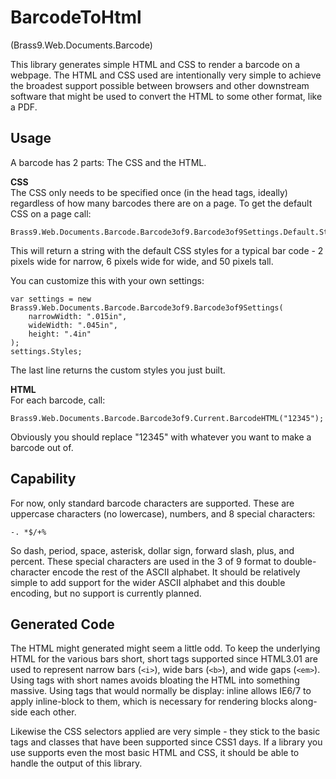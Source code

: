 # BarcodeToHtml #
(Brass9.Web.Documents.Barcode)

This library generates simple HTML and CSS to render a barcode on a webpage. The HTML and CSS used are intentionally very simple to achieve the broadest support possible between browsers and other downstream software that might be used to convert the HTML to some other format, like a PDF.

## Usage ##
A barcode has 2 parts: The CSS and the HTML.

**CSS**<br/>
The CSS only needs to be specified once (in the head tags, ideally) regardless of how many barcodes there are on a page. To get the default CSS on a page call:

    Brass9.Web.Documents.Barcode.Barcode3of9.Barcode3of9Settings.Default.Styles

This will return a string with the default CSS styles for a typical bar code - 2 pixels wide for narrow, 6 pixels wide for wide, and 50 pixels tall.

You can customize this with your own settings:

    var settings = new  Brass9.Web.Documents.Barcode.Barcode3of9.Barcode3of9Settings(
        narrowWidth: ".015in",
		wideWidth: ".045in",
		height: ".4in"
	);
    settings.Styles;


The last line returns the custom styles you just built.

**HTML**<br/>
For each barcode, call:

    Brass9.Web.Documents.Barcode.Barcode3of9.Current.BarcodeHTML("12345");

Obviously you should replace "12345" with whatever you want to make a barcode out of.

## Capability ##

For now, only standard barcode characters are supported. These are uppercase characters (no lowercase), numbers, and 8 special characters:

    -. *$/+%

So dash, period, space, asterisk, dollar sign, forward slash, plus, and percent. These special characters are used in the 3 of 9 format to double-character encode the rest of the ASCII alphabet. It should be relatively simple to add support for the wider ASCII alphabet and this double encoding, but no support is currently planned.

## Generated Code ##
The HTML might generated might seem a little odd. To keep the underlying HTML for the various bars short, short tags supported since HTML3.01 are used to represent narrow bars (`<i>`), wide bars (`<b>`), and wide gaps (`<em>`). Using tags with short names avoids bloating the HTML into something massive. Using tags that would normally be display: inline allows IE6/7 to apply inline-block to them, which is necessary for rendering blocks along-side each other.

Likewise the CSS selectors applied are very simple - they stick to the basic tags and classes that have been supported since CSS1 days. If a library you use supports even the most basic HTML and CSS, it should be able to handle the output of this library.